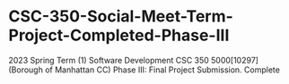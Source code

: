 # CSC-350-Social-Meet-Term-Project-Completed-Phase-III
2023 Spring Term (1) Software Development CSC 350 5000[10297] (Borough of Manhattan CC) Phase III: Final Project Submission. Complete
